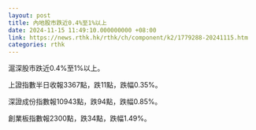 ```yaml
---
layout: post
title: 內地股市跌近0.4%至1%以上
date: 2024-11-15 11:49:10.000000000 +08:00
link: https://news.rthk.hk/rthk/ch/component/k2/1779288-20241115.htm
categories: rthk
---
```


滬深股市跌近0.4%至1%以上。

上證指數半日收報3367點，跌11點，跌幅0.35%。

深證成份指數報10943點，跌94點，跌幅0.85%。

創業板指數報2300點，跌34點，跌幅1.49%。
